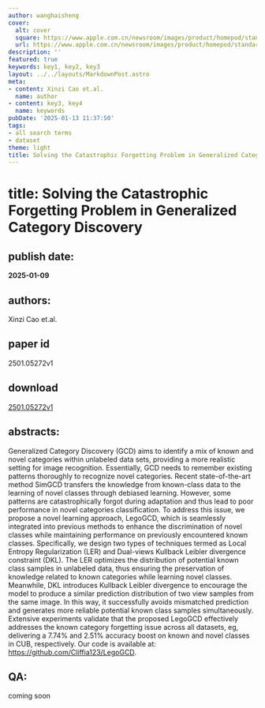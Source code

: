 ```yaml
---
author: wanghaisheng
cover:
  alt: cover
  square: https://www.apple.com.cn/newsroom/images/product/homepod/standard/Apple-HomePod-hero-230118_big.jpg.large_2x.jpg
  url: https://www.apple.com.cn/newsroom/images/product/homepod/standard/Apple-HomePod-hero-230118_big.jpg.large_2x.jpg
description: ''
featured: true
keywords: key1, key2, key3
layout: ../../layouts/MarkdownPost.astro
meta:
- content: Xinzi Cao et.al.
  name: author
- content: key3, key4
  name: keywords
pubDate: '2025-01-13 11:37:50'
tags:
- all search terms
- dataset
theme: light
title: Solving the Catastrophic Forgetting Problem in Generalized Category Discovery
---
```


# title: Solving the Catastrophic Forgetting Problem in Generalized Category Discovery 
## publish date: 
**2025-01-09** 
## authors: 
  Xinzi Cao et.al. 
## paper id
2501.05272v1
## download
[2501.05272v1](http://arxiv.org/abs/2501.05272v1)
## abstracts:
Generalized Category Discovery (GCD) aims to identify a mix of known and novel categories within unlabeled data sets, providing a more realistic setting for image recognition. Essentially, GCD needs to remember existing patterns thoroughly to recognize novel categories. Recent state-of-the-art method SimGCD transfers the knowledge from known-class data to the learning of novel classes through debiased learning. However, some patterns are catastrophically forgot during adaptation and thus lead to poor performance in novel categories classification. To address this issue, we propose a novel learning approach, LegoGCD, which is seamlessly integrated into previous methods to enhance the discrimination of novel classes while maintaining performance on previously encountered known classes. Specifically, we design two types of techniques termed as Local Entropy Regularization (LER) and Dual-views Kullback Leibler divergence constraint (DKL). The LER optimizes the distribution of potential known class samples in unlabeled data, thus ensuring the preservation of knowledge related to known categories while learning novel classes. Meanwhile, DKL introduces Kullback Leibler divergence to encourage the model to produce a similar prediction distribution of two view samples from the same image. In this way, it successfully avoids mismatched prediction and generates more reliable potential known class samples simultaneously. Extensive experiments validate that the proposed LegoGCD effectively addresses the known category forgetting issue across all datasets, eg, delivering a 7.74% and 2.51% accuracy boost on known and novel classes in CUB, respectively. Our code is available at: https://github.com/Cliffia123/LegoGCD.
## QA:
coming soon
